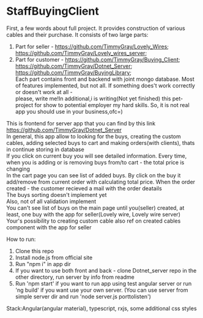# StaffBuyingClient

First, a few words about full project. It provides construction of various cables and their purchase. It consists of two large parts:  

1) Part for seller - https://github.com/TimmyGray/Lovely_Wires; https://github.com/TimmyGray/Lovely_wires_server;  
2) Part for customer - https://github.com/TimmyGray/Buying_Client; https://github.com/TimmyGray/Dotnet_Server; https://github.com/TimmyGray/BuyingLibrary;  
Each part contains front and backend with joint mongo database. Most of features implemented, but not all. If something does't work correctly or doesn't work at all -  
please, write me!In additional,i is writing(Not yet finished) this pet-project for show to potential employer my hard skills. So, it is not real app you should use in your business,ofc=)  
 
This is frontend for server app that you can find by this link https://github.com/TimmyGray/Dotnet_Server  
In general, this app allow to looking for the buys, creating the custom cables, adding selected buys to cart and making orders(with clients), thats in continue storing in database  
If you click on current buy you will see detailed information. Every time, when you is adding or is removing buys from/to cart - the total price is changing  
In the cart page you can see list of added buys. By click on the buy it add/remove from current order with calculating total price. When the order created - the customer recieved a mail with the order deatails  
The buys sorting doesn't implement yet  
Also, not of all validation implement  
You can't see list of buys on the main page until you(seller) created, at least, one buy with the app for seller(Lovely wire, Lovely wire server)  
Your's possibility to creating custom cable also ref on created cables component with the app for seller  

How to run:  
1) Clone this repo  
2) Install node.js from official site  
3) Run "npm i" in app dir  
4) If you want to use both front and back - clone Dotnet_server repo in the other directory, run server by info from readme  
5) Run 'npm start' if you want to run app using test angular server or run 'ng build' if you want use your own server. (You can use server from simple server dir and run 'node server.js porttolisten')


Stack:Angular(angular material), typescript, rxjs, some additional css styles 
